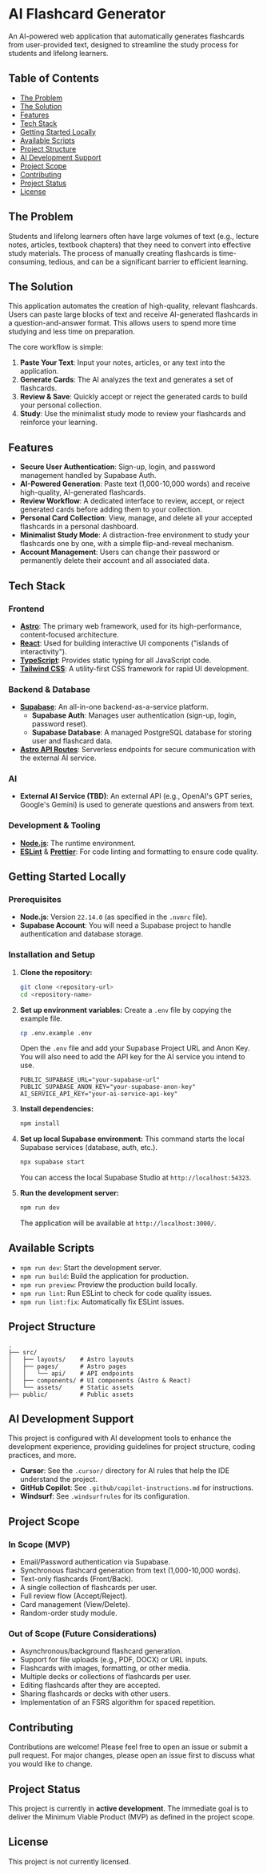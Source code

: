 # AI Flashcard Generator

An AI-powered web application that automatically generates flashcards from user-provided text, designed to streamline the study process for students and lifelong learners.

## Table of Contents

- [The Problem](#the-problem)
- [The Solution](#the-solution)
- [Features](#features)
- [Tech Stack](#tech-stack)
- [Getting Started Locally](#getting-started-locally)
- [Available Scripts](#available-scripts)
- [Project Structure](#project-structure)
- [AI Development Support](#ai-development-support)
- [Project Scope](#project-scope)
- [Contributing](#contributing)
- [Project Status](#project-status)
- [License](#license)

## The Problem

Students and lifelong learners often have large volumes of text (e.g., lecture notes, articles, textbook chapters) that they need to convert into effective study materials. The process of manually creating flashcards is time-consuming, tedious, and can be a significant barrier to efficient learning.

## The Solution

This application automates the creation of high-quality, relevant flashcards. Users can paste large blocks of text and receive AI-generated flashcards in a question-and-answer format. This allows users to spend more time studying and less time on preparation.

The core workflow is simple:

1.  **Paste Your Text**: Input your notes, articles, or any text into the application.
2.  **Generate Cards**: The AI analyzes the text and generates a set of flashcards.
3.  **Review & Save**: Quickly accept or reject the generated cards to build your personal collection.
4.  **Study**: Use the minimalist study mode to review your flashcards and reinforce your learning.

## Features

- **Secure User Authentication**: Sign-up, login, and password management handled by Supabase Auth.
- **AI-Powered Generation**: Paste text (1,000-10,000 words) and receive high-quality, AI-generated flashcards.
- **Review Workflow**: A dedicated interface to review, accept, or reject generated cards before adding them to your collection.
- **Personal Card Collection**: View, manage, and delete all your accepted flashcards in a personal dashboard.
- **Minimalist Study Mode**: A distraction-free environment to study your flashcards one by one, with a simple flip-and-reveal mechanism.
- **Account Management**: Users can change their password or permanently delete their account and all associated data.

## Tech Stack

### Frontend

- **[Astro](https://astro.build/)**: The primary web framework, used for its high-performance, content-focused architecture.
- **[React](https://react.dev/)**: Used for building interactive UI components ("islands of interactivity").
- **[TypeScript](https://www.typescriptlang.org/)**: Provides static typing for all JavaScript code.
- **[Tailwind CSS](https://tailwindcss.com/)**: A utility-first CSS framework for rapid UI development.

### Backend & Database

- **[Supabase](https://supabase.com/)**: An all-in-one backend-as-a-service platform.
  - **Supabase Auth**: Manages user authentication (sign-up, login, password reset).
  - **Supabase Database**: A managed PostgreSQL database for storing user and flashcard data.
- **[Astro API Routes](https://docs.astro.build/en/guides/api/)**: Serverless endpoints for secure communication with the external AI service.

### AI

- **External AI Service (TBD)**: An external API (e.g., OpenAI's GPT series, Google's Gemini) is used to generate questions and answers from text.

### Development & Tooling

- **[Node.js](https://nodejs.org/)**: The runtime environment.
- **[ESLint](https://eslint.org/)** & **[Prettier](https://prettier.io/)**: For code linting and formatting to ensure code quality.

## Getting Started Locally

### Prerequisites

- **Node.js**: Version `22.14.0` (as specified in the `.nvmrc` file).
- **Supabase Account**: You will need a Supabase project to handle authentication and database storage.

### Installation and Setup

1.  **Clone the repository:**

    ```bash
    git clone <repository-url>
    cd <repository-name>
    ```

2.  **Set up environment variables:**
    Create a `.env` file by copying the example file.

    ```bash
    cp .env.example .env
    ```

    Open the `.env` file and add your Supabase Project URL and Anon Key. You will also need to add the API key for the AI service you intend to use.

    ```env
    PUBLIC_SUPABASE_URL="your-supabase-url"
    PUBLIC_SUPABASE_ANON_KEY="your-supabase-anon-key"
    AI_SERVICE_API_KEY="your-ai-service-api-key"
    ```

3.  **Install dependencies:**

    ```bash
    npm install
    ```

4.  **Set up local Supabase environment:**
    This command starts the local Supabase services (database, auth, etc.).

    ```bash
    npx supabase start
    ```

    You can access the local Supabase Studio at `http://localhost:54323`.

5.  **Run the development server:**
    ```bash
    npm run dev
    ```
    The application will be available at `http://localhost:3000/`.

## Available Scripts

- `npm run dev`: Start the development server.
- `npm run build`: Build the application for production.
- `npm run preview`: Preview the production build locally.
- `npm run lint`: Run ESLint to check for code quality issues.
- `npm run lint:fix`: Automatically fix ESLint issues.

## Project Structure

```
.
├── src/
│   ├── layouts/    # Astro layouts
│   ├── pages/      # Astro pages
│   │   └── api/    # API endpoints
│   ├── components/ # UI components (Astro & React)
│   └── assets/     # Static assets
├── public/         # Public assets
```

## AI Development Support

This project is configured with AI development tools to enhance the development experience, providing guidelines for project structure, coding practices, and more.

- **Cursor**: See the `.cursor/` directory for AI rules that help the IDE understand the project.
- **GitHub Copilot**: See `.github/copilot-instructions.md` for instructions.
- **Windsurf**: See `.windsurfrules` for its configuration.

## Project Scope

### In Scope (MVP)

- Email/Password authentication via Supabase.
- Synchronous flashcard generation from text (1,000-10,000 words).
- Text-only flashcards (Front/Back).
- A single collection of flashcards per user.
- Full review flow (Accept/Reject).
- Card management (View/Delete).
- Random-order study module.

### Out of Scope (Future Considerations)

- Asynchronous/background flashcard generation.
- Support for file uploads (e.g., PDF, DOCX) or URL inputs.
- Flashcards with images, formatting, or other media.
- Multiple decks or collections of flashcards per user.
- Editing flashcards after they are accepted.
- Sharing flashcards or decks with other users.
- Implementation of an FSRS algorithm for spaced repetition.

## Contributing

Contributions are welcome! Please feel free to open an issue or submit a pull request. For major changes, please open an issue first to discuss what you would like to change.

## Project Status

This project is currently in **active development**. The immediate goal is to deliver the Minimum Viable Product (MVP) as defined in the project scope.

## License

This project is not currently licensed.
